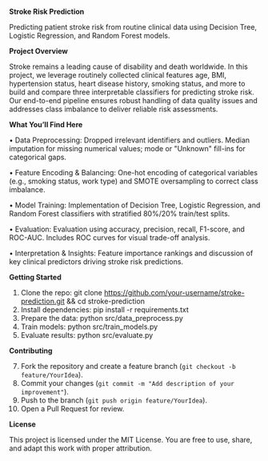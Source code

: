 **Stroke Risk Prediction**

Predicting patient stroke risk from routine clinical data using Decision Tree, Logistic Regression, and Random Forest models.

**Project Overview**

Stroke remains a leading cause of disability and death worldwide. In this project, we leverage routinely collected clinical features age, BMI, hypertension status, heart disease history, smoking status, and more to build and compare three interpretable classifiers for predicting stroke risk. Our end-to-end pipeline ensures robust handling of data quality issues and addresses class imbalance to deliver reliable risk assessments.

**What You’ll Find Here**

•	Data Preprocessing: Dropped irrelevant identifiers and outliers. Median imputation for missing numerical values; mode or "Unknown" fill-ins for categorical gaps.

•	Feature Encoding & Balancing: One-hot encoding of categorical variables (e.g., smoking status, work type) and SMOTE oversampling to correct class imbalance.

•	Model Training: Implementation of Decision Tree, Logistic Regression, and Random Forest classifiers with stratified 80%/20% train/test splits.

•	Evaluation: Evaluation using accuracy, precision, recall, F1-score, and ROC-AUC. Includes ROC curves for visual trade-off analysis.

•	Interpretation & Insights: Feature importance rankings and discussion of key clinical predictors driving stroke risk predictions.

**Getting Started**

1.	Clone the repo: git clone https://github.com/your-username/stroke-prediction.git && cd stroke-prediction
2.	Install dependencies: pip install -r requirements.txt
3.	Prepare the data: python src/data_preprocess.py
4.	Train models: python src/train_models.py
5.	Evaluate results: python src/evaluate.py
   
**Contributing**

7.	Fork the repository and create a feature branch (`git checkout -b feature/YourIdea`).
8.	Commit your changes (`git commit -m "Add description of your improvement"`).
9.	Push to the branch (`git push origin feature/YourIdea`).
10.	Open a Pull Request for review.

**License**

This project is licensed under the MIT License. You are free to use, share, and adapt this work with proper attribution.

